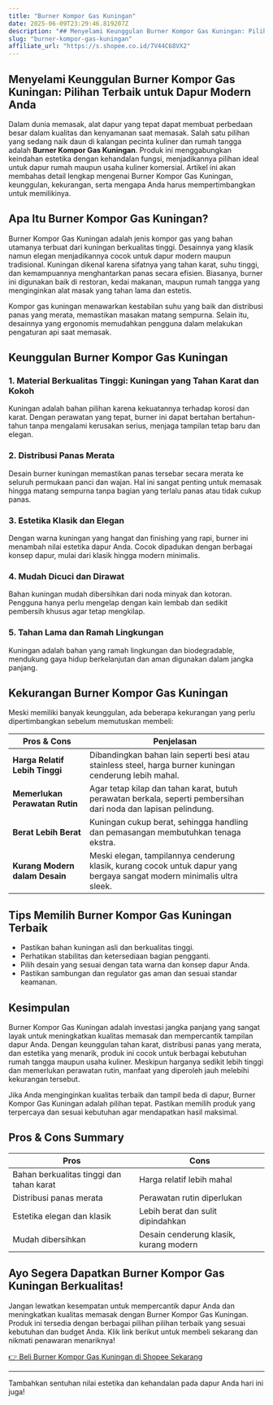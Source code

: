 ```yaml
---
title: "Burner Kompor Gas Kuningan"
date: 2025-06-09T23:29:46.819207Z
description: "## Menyelami Keunggulan Burner Kompor Gas Kuningan: Pilihan Terbaik untuk Dapur Modern Anda..."
slug: "burner-kompor-gas-kuningan"
affiliate_url: "https://s.shopee.co.id/7V44C68VX2"
---
```

## Menyelami Keunggulan Burner Kompor Gas Kuningan: Pilihan Terbaik untuk Dapur Modern Anda

Dalam dunia memasak, alat dapur yang tepat dapat membuat perbedaan besar dalam kualitas dan kenyamanan saat memasak. Salah satu pilihan yang sedang naik daun di kalangan pecinta kuliner dan rumah tangga adalah **Burner Kompor Gas Kuningan**. Produk ini menggabungkan keindahan estetika dengan kehandalan fungsi, menjadikannya pilihan ideal untuk dapur rumah maupun usaha kuliner komersial. Artikel ini akan membahas detail lengkap mengenai Burner Kompor Gas Kuningan, keunggulan, kekurangan, serta mengapa Anda harus mempertimbangkan untuk memilikinya.

## Apa Itu Burner Kompor Gas Kuningan?

Burner Kompor Gas Kuningan adalah jenis kompor gas yang bahan utamanya terbuat dari kuningan berkualitas tinggi. Desainnya yang klasik namun elegan menjadikannya cocok untuk dapur modern maupun tradisional. Kuningan dikenal karena sifatnya yang tahan karat, suhu tinggi, dan kemampuannya menghantarkan panas secara efisien. Biasanya, burner ini digunakan baik di restoran, kedai makanan, maupun rumah tangga yang menginginkan alat masak yang tahan lama dan estetis.

Kompor gas kuningan menawarkan kestabilan suhu yang baik dan distribusi panas yang merata, memastikan masakan matang sempurna. Selain itu, desainnya yang ergonomis memudahkan pengguna dalam melakukan pengaturan api saat memasak.

## Keunggulan Burner Kompor Gas Kuningan

### 1. Material Berkualitas Tinggi: Kuningan yang Tahan Karat dan Kokoh

Kuningan adalah bahan pilihan karena kekuatannya terhadap korosi dan karat. Dengan perawatan yang tepat, burner ini dapat bertahan bertahun-tahun tanpa mengalami kerusakan serius, menjaga tampilan tetap baru dan elegan.

### 2. Distribusi Panas Merata

Desain burner kuningan memastikan panas tersebar secara merata ke seluruh permukaan panci dan wajan. Hal ini sangat penting untuk memasak hingga matang sempurna tanpa bagian yang terlalu panas atau tidak cukup panas.

### 3. Estetika Klasik dan Elegan

Dengan warna kuningan yang hangat dan finishing yang rapi, burner ini menambah nilai estetika dapur Anda. Cocok dipadukan dengan berbagai konsep dapur, mulai dari klasik hingga modern minimalis.

### 4. Mudah Dicuci dan Dirawat

Bahan kuningan mudah dibersihkan dari noda minyak dan kotoran. Pengguna hanya perlu mengelap dengan kain lembab dan sedikit pembersih khusus agar tetap mengkilap.

### 5. Tahan Lama dan Ramah Lingkungan

Kuningan adalah bahan yang ramah lingkungan dan biodegradable, mendukung gaya hidup berkelanjutan dan aman digunakan dalam jangka panjang.

## Kekurangan Burner Kompor Gas Kuningan

Meski memiliki banyak keunggulan, ada beberapa kekurangan yang perlu dipertimbangkan sebelum memutuskan membeli:

| Pros & Cons | Penjelasan |
|--------------|------------|
| **Harga Relatif Lebih Tinggi** | Dibandingkan bahan lain seperti besi atau stainless steel, harga burner kuningan cenderung lebih mahal. |
| **Memerlukan Perawatan Rutin** | Agar tetap kilap dan tahan karat, butuh perawatan berkala, seperti pembersihan dari noda dan lapisan pelindung. |
| **Berat Lebih Berat** | Kuningan cukup berat, sehingga handling dan pemasangan membutuhkan tenaga ekstra. |
| **Kurang Modern dalam Desain** | Meski elegan, tampilannya cenderung klasik, kurang cocok untuk dapur yang bergaya sangat modern minimalis ultra sleek. |

## Tips Memilih Burner Kompor Gas Kuningan Terbaik

- Pastikan bahan kuningan asli dan berkualitas tinggi.
- Perhatikan stabilitas dan ketersediaan bagian pengganti.
- Pilih desain yang sesuai dengan tata warna dan konsep dapur Anda.
- Pastikan sambungan dan regulator gas aman dan sesuai standar keamanan.

## Kesimpulan

Burner Kompor Gas Kuningan adalah investasi jangka panjang yang sangat layak untuk meningkatkan kualitas memasak dan mempercantik tampilan dapur Anda. Dengan keunggulan tahan karat, distribusi panas yang merata, dan estetika yang menarik, produk ini cocok untuk berbagai kebutuhan rumah tangga maupun usaha kuliner. Meskipun harganya sedikit lebih tinggi dan memerlukan perawatan rutin, manfaat yang diperoleh jauh melebihi kekurangan tersebut.

Jika Anda menginginkan kualitas terbaik dan tampil beda di dapur, Burner Kompor Gas Kuningan adalah pilihan tepat. Pastikan memilih produk yang terpercaya dan sesuai kebutuhan agar mendapatkan hasil maksimal.

## Pros & Cons Summary

| Pros | Cons |
| ------- | -------- |
| Bahan berkualitas tinggi dan tahan karat | Harga relatif lebih mahal |
| Distribusi panas merata | Perawatan rutin diperlukan |
| Estetika elegan dan klasik | Lebih berat dan sulit dipindahkan |
| Mudah dibersihkan | Desain cenderung klasik, kurang modern |

## Ayo Segera Dapatkan Burner Kompor Gas Kuningan Berkualitas!

Jangan lewatkan kesempatan untuk mempercantik dapur Anda dan meningkatkan kualitas memasak dengan Burner Kompor Gas Kuningan. Produk ini tersedia dengan berbagai pilihan pilihan terbaik yang sesuai kebutuhan dan budget Anda. Klik link berikut untuk membeli sekarang dan nikmati penawaran menariknya!

[👉 Beli Burner Kompor Gas Kuningan di Shopee Sekarang](https://s.shopee.co.id/7V44C68VX2)

---

Tambahkan sentuhan nilai estetika dan kehandalan pada dapur Anda hari ini juga!